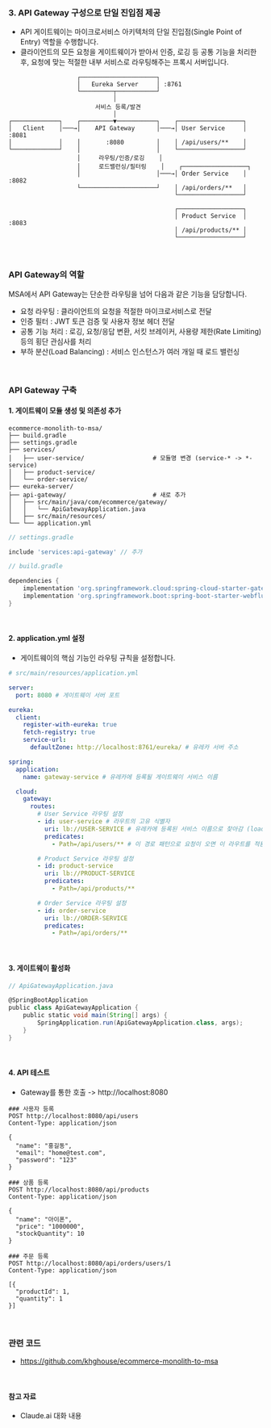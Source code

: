 ### 3. API Gateway 구성으로 단일 진입점 제공

- API 게이트웨이는 마이크로서비스 아키텍처의 단일 진입점(Single Point of Entry) 역할을 수행합니다.
- 클라이언트의 모든 요청을 게이트웨이가 받아서 인증, 로깅 등 공통 기능을 처리한 후, 요청에 맞는 적절한 내부 서비스로 라우팅해주는 프록시 서버입니다.

```mermaid
                   ┌─────────────────────┐
                   │   Eureka Server     │ :8761
                   └─────────┬───────────┘
                             │
                        서비스 등록/발견
                             │
┌─────────────┐    ┌─────────▼───────────┐    ┌──────────────────┐
│   Client    │───→│    API Gateway      │───→│ User Service     │ :8081
│             │    │       :8080         │    │ /api/users/**    │
└─────────────┘    │                     │    └──────────────────┘
                   │     라우팅/인증/로깅    │
                   │     로드밸런싱/필터링    │    ┌──────────────────┐
                   │                     │───→│ Order Service    │ :8082
                   └─────────────────────┘    │ /api/orders/**   │
                                              └──────────────────┘
                                              
                                              ┌──────────────────┐
                                              │ Product Service  │ :8083
                                              │ /api/products/** │
                                              └──────────────────┘
```

<br />

### API Gateway의 역할

MSA에서 API Gateway는 단순한 라우팅을 넘어 다음과 같은 기능을 담당합니다.

- 요청 라우팅 : 클라이언트의 요청을 적절한 마이크로서비스로 전달
- 인증 필터 : JWT 토큰 검증 및 사용자 정보 헤더 전달
- 공통 기능 처리 : 로깅, 요청/응답 변환, 서킷 브레이커, 사용량 제한(Rate Limiting) 등의 횡단 관심사를 처리
- 부하 분산(Load Balancing) : 서비스 인스턴스가 여러 개일 때 로드 밸런싱

<br />

### API Gateway 구축

#### 1. 게이트웨이 모듈 생성 및 의존성 추가

```text
ecommerce-monolith-to-msa/
├── build.gradle
├── settings.gradle
├── services/
│   ├── user-service/                   # 모듈명 변경 (service-* -> *-service)
│   ├── product-service/
│   └── order-service/
├── eureka-server/
├── api-gateway/                        # 새로 추가
│   ├── src/main/java/com/ecommerce/gateway/
│   │   └── ApiGatewayApplication.java
│   ├── src/main/resources/
└── └── application.yml
```

```groovy
// settings.gradle

include 'services:api-gateway' // 추가
```

```groovy
// build.gradle

dependencies {
    implementation 'org.springframework.cloud:spring-cloud-starter-gateway'
    implementation 'org.springframework.boot:spring-boot-starter-webflux'
}
```

<br />

#### 2. application.yml 설정

- 게이트웨이의 핵심 기능인 라우팅 규칙을 설정합니다.

```yaml
# src/main/resources/application.yml

server:
  port: 8080 # 게이트웨이 서버 포트

eureka:
  client:
    register-with-eureka: true
    fetch-registry: true
    service-url:
      defaultZone: http://localhost:8761/eureka/ # 유레카 서버 주소

spring:
  application:
    name: gateway-service # 유레카에 등록될 게이트웨이 서비스 이름

  cloud:
    gateway:
      routes:
        # User Service 라우팅 설정
        - id: user-service # 라우트의 고유 식별자
          uri: lb://USER-SERVICE # 유레카에 등록된 서비스 이름으로 찾아감 (load-balanced)
          predicates:
            - Path=/api/users/** # 이 경로 패턴으로 요청이 오면 이 라우트를 적용

        # Product Service 라우팅 설정
        - id: product-service
          uri: lb://PRODUCT-SERVICE
          predicates:
            - Path=/api/products/**

        # Order Service 라우팅 설정
        - id: order-service
          uri: lb://ORDER-SERVICE
          predicates:
            - Path=/api/orders/**
```

<br />

#### 3. 게이트웨이 활성화

```groovy
// ApiGatewayApplication.java

@SpringBootApplication
public class ApiGatewayApplication {
    public static void main(String[] args) {
        SpringApplication.run(ApiGatewayApplication.class, args);
    }
}
```

<br />

#### 4. API 테스트

- Gateway를 통한 호출 -> http://localhost:8080

```http request
### 사용자 등록
POST http://localhost:8080/api/users
Content-Type: application/json

{
  "name": "홍길동",
  "email": "home@test.com",
  "password": "123"
}

### 상품 등록
POST http://localhost:8080/api/products
Content-Type: application/json

{
  "name": "아이폰",
  "price": "1000000",
  "stockQuantity": 10
}

### 주문 등록
POST http://localhost:8080/api/orders/users/1
Content-Type: application/json

[{
  "productId": 1,
  "quantity": 1
}]
```

<br />

### 관련 코드

- https://github.com/khghouse/ecommerce-monolith-to-msa

<br />

#### 참고 자료

- Claude.ai 대화 내용